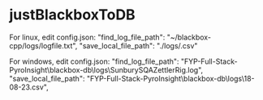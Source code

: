 # justBlackboxToDB


For linux, edit config.json:
"find_log_file_path": "~/blackbox-cpp/logs/logfile.txt",
"save_local_file_path": "./logs/<filename>.csv"

For windows, edit config.json:
"find_log_file_path": "FYP-Full-Stack-PyroInsight\\blackbox-db\\logs\\SunburySQAZettlerRig.log",
"save_local_file_path": "FYP-Full-Stack-PyroInsight\\blackbox-db\\logs\\18-08-23.csv",
    
